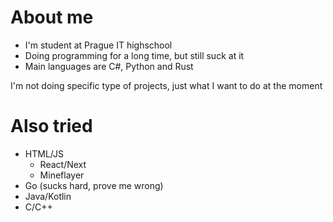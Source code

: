 # About me
- I'm student at Prague IT highschool
- Doing programming for a long time, but still suck at it
- Main languages are C#, Python and Rust

I'm not doing specific type of projects, just what I want to do at the moment

# Also tried
- HTML/JS
  - React/Next
  - Mineflayer
- Go (sucks hard, prove me wrong)
- Java/Kotlin
- C/C++
